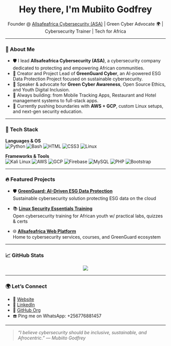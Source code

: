 <h1 align="center">Hey there, I'm Mubiito Godfrey</h1>
<p align="center">
Founder @ <a href="https://allsafeafrica.netlify.app">Allsafeafrica Cybersecurity (ASA)</a> | Green Cyber Advocate 🌍 | Cybersecurity Trainer | Tech for Africa
</p>

---

### 💬 About Me
- 🛡️ I lead **Allsafeafrica Cybersecurity (ASA)**, a cybersecurity company dedicated to protecting and empowering African communities.
- 🌿 Creator and Project Lead of **GreenGuard Cyber**, an AI-powered ESG Data Protection Project focused on sustainable cybersecurity.
- 📢 Speaker & advocate for **Green Cyber Awareness**, Open Source Ethics, and Youth Digital Inclusion.
- 🧠 Always building: from Mobile Tracking Apps, Restaurant and Hotel management systems to full-stack apps.
- 🎯 Currently pushing boundaries with **AWS + GCP**, custom Linux setups, and next-gen security education.

---

### 🚀 Tech Stack
**Languages & OS**  
![Python](https://img.shields.io/badge/Python-3776AB?style=flat&logo=python&logoColor=white)
![Bash](https://img.shields.io/badge/Bash-4EAA25?style=flat&logo=gnubash&logoColor=white)
![HTML](https://img.shields.io/badge/HTML5-E34F26?style=flat&logo=html5&logoColor=white)
![CSS3](https://img.shields.io/badge/CSS3-1572B6?style=flat&logo=css3&logoColor=white)
![Linux](https://img.shields.io/badge/Linux-FCC624?style=flat&logo=linux&logoColor=black)

**Frameworks & Tools**  
![Kali Linux](https://img.shields.io/badge/Kali_Linux-557C94?style=flat&logo=kalilinux&logoColor=white)
![AWS](https://img.shields.io/badge/AWS-232F3E?style=flat&logo=amazonaws&logoColor=white)
![GCP](https://img.shields.io/badge/GCP-4285F4?style=flat&logo=googlecloud&logoColor=white)
![Firebase](https://img.shields.io/badge/Firebase-FFCA28?style=flat&logo=firebase&logoColor=black)
![MySQL](https://img.shields.io/badge/MySQL-4479A1?style=flat&logo=mysql&logoColor=white)
![PHP](https://img.shields.io/badge/PHP-777BB4?style=flat&logo=php&logoColor=white)
![Bootstrap](https://img.shields.io/badge/Bootstrap-7952B3?style=flat&logo=bootstrap&logoColor=white)

---

### 🔥 Featured Projects

- 🛡️ **[GreenGuard: AI-Driven ESG Data Protection](https://github.com/Allsafeafrica/greenguard-esg)**  
  Sustainable cybersecurity solution protecting ESG data on the cloud

- 📚 **[Linux Security Essentials Training](https://allsafeafrica.github.io/cybersecurity-courses/index.html)**  
  Open cybersecurity training for African youth w/ practical labs, quizzes & certs

- 🌐 **[Allsafeafrica Web Platform](https://allsafeafrica.netlify.app/)**  
  Home to cybersecurity services, courses, and GreenGuard ecosystem

---

### 📈 GitHub Stats

<p align="center">
  <img src="https://github-readme-stats.vercel.app/api?username=mubiitogodfrey&show_icons=true&theme=radical" />
</p>

---

### 🌍 Let’s Connect

- 🔗 [Website](https://allsafeafrica.netlify.app)  
- 💼 [LinkedIn](https://www.linkedin.com/in/mubiito-godfrey/)  
- 🧠 [GitHub Org](https://github.com/Allsafeafrica)  
- ☎️ Ping me on WhatsApp: +256776881457  

---

> _“I believe cybersecurity should be inclusive, sustainable, and Afrocentric.” — Mubiito Godfrey_
